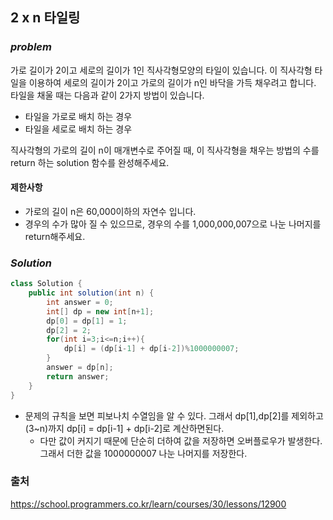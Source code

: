 ## **2 x n 타일링**


### ***problem***
가로 길이가 2이고 세로의 길이가 1인 직사각형모양의 타일이 있습니다. 이 직사각형 타일을 이용하여 세로의 길이가 2이고 가로의 길이가 n인 바닥을 가득 채우려고 합니다. 타일을 채울 때는 다음과 같이 2가지 방법이 있습니다.

- 타일을 가로로 배치 하는 경우
- 타일을 세로로 배치 하는 경우

직사각형의 가로의 길이 n이 매개변수로 주어질 때, 이 직사각형을 채우는 방법의 수를 return 하는 solution 함수를 완성해주세요.

#### **제한사항**
- 가로의 길이 n은 60,000이하의 자연수 입니다.
- 경우의 수가 많아 질 수 있으므로, 경우의 수를 1,000,000,007으로 나눈 나머지를 return해주세요.

### ***Solution***
``` java
class Solution {
    public int solution(int n) {
        int answer = 0;
        int[] dp = new int[n+1];
        dp[0] = dp[1] = 1;
        dp[2] = 2;
        for(int i=3;i<=n;i++){
            dp[i] = (dp[i-1] + dp[i-2])%1000000007;
        }
        answer = dp[n];
        return answer;
    }
}
```
- 문제의 규칙을 보면 피보나치 수열임을 알 수 있다. 그래서 dp[1],dp[2]를 제외하고 (3~n)까지 dp[i] = dp[i-1] + dp[i-2]로 계산하면된다.
    - 다만 값이 커지기 때문에 단순히 더하여 값을 저장하면 오버플로우가 발생한다. 그래서 더한 값을 1000000007 나눈 나머지를 저장한다.

### 출처
https://school.programmers.co.kr/learn/courses/30/lessons/12900